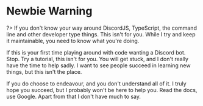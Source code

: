 # Newbie Warning
?> If you don't know your way around DiscordJS, TypeScript, the command line and other developer type things. This isn't for you. While I try and keep it maintainable, you need to know what you're doing.

If this is your first time playing around with code wanting a Discord bot. Stop. Try a tutorial, this isn't for you. You will get stuck, and I don't really have the time to help sadly. I want to see people succeed in learning new things, but this isn't the place.

If you do choose to endeavour, and you don't understand all of it. I truly hope you succeed, but I probably won't be here to help you. Read the docs, use Google. Apart from that I don't have much to say.